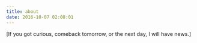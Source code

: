 ```yaml
---
title: about
date: 2016-10-07 02:08:01
---
```



[If you got curious, comeback tomorrow, or the next day, I will have news.]